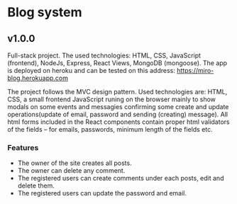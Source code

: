 # Blog system
## v1.0.0
Full-stack project. The used technologies:  HTML, CSS, JavaScript (frontend), NodeJs, Express, React Views, MongoDB (mongoose).
The app is deployed on heroku and can be tested on this address:
https://miro-blog.herokuapp.com 

The project follows the MVC design pattern. Used technologies are: HTML, CSS, a small frontend JavaScript runing on the browser mainly to show modals on some events and messagies confirming some create and update operations(update of email, password and sending (creating) message). All html forms included in the React components contain proper html validators of the fields – for emails, passwords, minimum length of the fields etc.

### Features
- The owner of the site creates all posts.
- The owner can delete any comment.
- The registered users can create comments under each posts, edit and delete them.
- The registered users can update the password and email.
